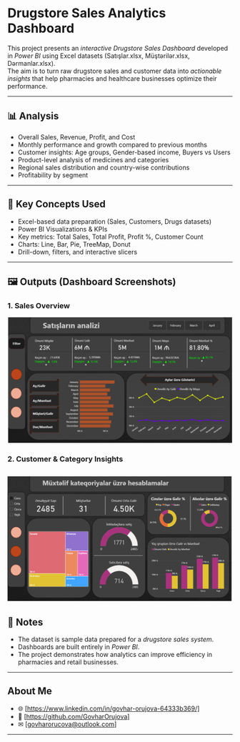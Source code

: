 # Drugstore Sales Analytics Dashboard

This project presents an *interactive Drugstore Sales Dashboard* developed in *Power BI* using Excel datasets (Satışlar.xlsx, Müştərilər.xlsx, Dərmanlar.xlsx).  
The aim is to turn raw drugstore sales and customer data into *actionable insights* that help pharmacies and healthcare businesses optimize their performance.  

---

## 📊 Analysis
- Overall Sales, Revenue, Profit, and Cost  
- Monthly performance and growth compared to previous months  
- Customer insights: Age groups, Gender-based income, Buyers vs Users  
- Product-level analysis of medicines and categories  
- Regional sales distribution and country-wise contributions  
- Profitability by segment  

---

## 🔑 Key Concepts Used
- Excel-based data preparation (Sales, Customers, Drugs datasets)  
- Power BI Visualizations & KPIs  
- Key metrics: Total Sales, Total Profit, Profit %, Customer Count  
- Charts: Line, Bar, Pie, TreeMap, Donut  
- Drill-down, filters, and interactive slicers  

---

## 🖼 Outputs (Dashboard Screenshots)


### 1. Sales Overview
![Drugstore Dashboard - Sales Overview](DrugStore_1.png)

### 2. Customer & Category Insights
![Drugstore Dashboard - Customer & Categories](DrugStore_2.png)
---

## 📝 Notes
- The dataset is sample data prepared for a *drugstore sales system*.  
- Dashboards are built entirely in *Power BI*.  
- The project demonstrates how analytics can improve efficiency in pharmacies and retail businesses.  

---

##  About Me
- 🌐 [https://www.linkedin.com/in/govhar-orujova-64333b369/]  
- 🐙 [https://github.com/GovharOrujova]  
- ✉ [govharorucova@outlook.com]  
---
